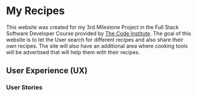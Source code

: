 # My Recipes

This website was created for my 3rd Milestone Project in the Full Stack Software Developer Course provided by [The Code Institute](https://codeinstitute.net/). The goal of this website is to let the User search for different recipes and also share their own recipes. The site will also have an additional area where cooking tools will be advertised that will help them with their recipes.

## User Experience (UX)

### User Stories